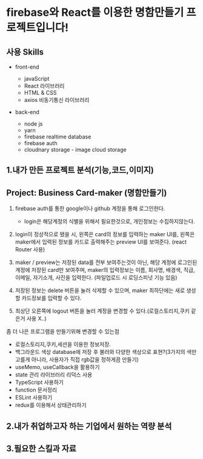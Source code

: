 # firebase와 React를 이용한 명함만들기 프로젝트입니다!

## 사용 Skills

- front-end

  - javaScript
  - React 라이브러리
  - HTML & CSS
  - axios 비동기통신 라이브러리

- back-end

  - node js
  - yarn
  - firebase realtime database
  - firebase auth
  - cloudnary storage - image cloud storage

## 1.내가 만든 프로젝트 분석(기능,코드,이미지)

## Project: Business Card-maker (명함만들기)

1. firebase auth를 통한 google이나 github 계정을 통해 로그인한다.

   - login은 해당계정의 식별을 위해서 필요한것으로, 개인정보는 수집하지않는다.

2. login이 정상적으로 됐을 시, 왼쪽은 card의 정보를 입력하는 maker UI를, 왼쪽은 maker에서 입력된 정보를 카드로 출력해주는 preview UI를 보여준다. (react Router 사용)

3. maker / preview는 저장된 data를 전부 보여주는것이 아닌, 해당 계정에 로그인된 계정에 저장된 card만 보여주며, maker의 입력정보는 이름, 회사명, 배경색, 직급, 이메일, 자기소개, 사진을 입력한다. (파일업로드 시 로딩스피넛 기능 있음)

4. 저장된 정보는 delete 버튼을 눌러 삭제할 수 있으며, maker 최하단에는 새로 생성할 카드정보를 입력할 수 있다.

5. 최상단 오른쪽에 logout 버튼을 눌러 계정을 변경할 수 있다.(로컬스토리지,쿠키 같은거 사용 X..)

좀 더 나은 프로그램을 만들기위해 변경할 수 있는점

- 로컬스토리지,쿠키,세션을 이용한 정보저장.
- 백그라운드 색상 database에 저장 후 불러와 다양한 색상으로 표현?(3가지의 색만 고를게 아니라, 사용자가 직접 rgb값을 정하게끔 만들기)
- useMemo, useCallback을 활용하기
- state 관리 라이브러리 리덕스 사용
- TypeScript 사용하기
- function 문서정리
- ESLint 사용하기
- redux를 이용해서 상태관리하기

## 2.내가 취업하고자 하는 기업에서 원하는 역량 분석

## 3.필요한 스킬과 자료
